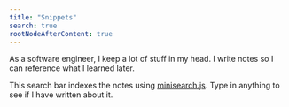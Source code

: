 ```yaml
---
title: "Snippets"
search: true
rootNodeAfterContent: true
---
```


As a software engineer, I keep a lot of stuff in my head.
I write notes so I can reference what I learned later.

This search bar indexes the notes using [minisearch.js](https://github.com/lucaong/minisearch).
Type in anything to see if I have written about it.

